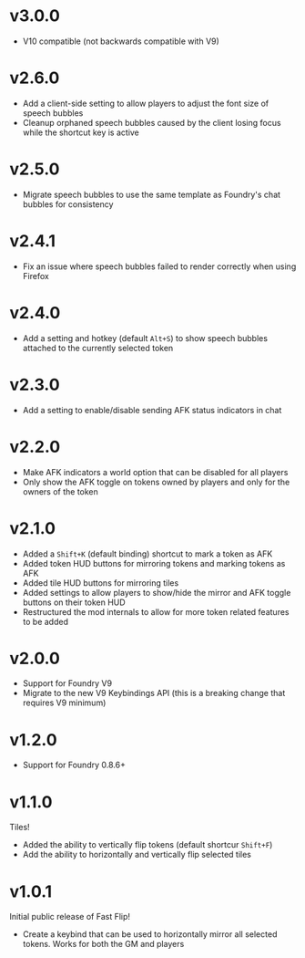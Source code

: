 # v3.0.0
* V10 compatible (not backwards compatible with V9)

# v2.6.0
* Add a client-side setting to allow players to adjust the font size of speech bubbles
* Cleanup orphaned speech bubbles caused by the client losing focus while the shortcut key is active

# v2.5.0
* Migrate speech bubbles to use the same template as Foundry's chat bubbles for consistency

# v2.4.1
* Fix an issue where speech bubbles failed to render correctly when using Firefox

# v2.4.0
* Add a setting and hotkey (default `Alt+S`) to show speech bubbles attached to the currently selected token

# v2.3.0
* Add a setting to enable/disable sending AFK status indicators in chat

# v2.2.0
* Make AFK indicators a world option that can be disabled for all players
* Only show the AFK toggle on tokens owned by players and only for the owners of the token

# v2.1.0
* Added a `Shift+K` (default binding) shortcut to mark a token as AFK
* Added token HUD buttons for mirroring tokens and marking tokens as AFK
* Added tile HUD buttons for mirroring tiles
* Added settings to allow players to show/hide the mirror and AFK toggle buttons on their token HUD
* Restructured the mod internals to allow for more token related features to be added

# v2.0.0
* Support for Foundry V9
* Migrate to the new V9 Keybindings API (this is a breaking change that requires V9 minimum)

# v1.2.0
* Support for Foundry 0.8.6+

# v1.1.0
Tiles!

* Added the ability to vertically flip tokens (default shortcur `Shift+F`)
* Add the ability to horizontally and vertically flip selected tiles

# v1.0.1
Initial public release of Fast Flip!

* Create a keybind that can be used to horizontally mirror all selected tokens. Works for both the GM and players
